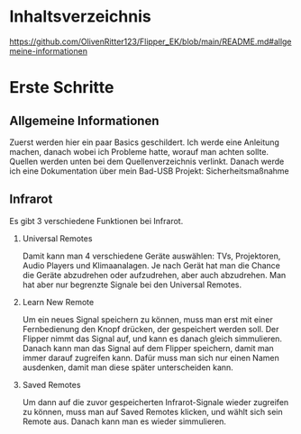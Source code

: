 # Inhaltsverzeichnis
https://github.com/OlivenRitter123/Flipper_EK/blob/main/README.md#allgemeine-informationen


# Erste Schritte
Allgemeine Informationen
-
Zuerst werden hier ein paar Basics geschildert. Ich werde eine Anleitung machen, danach wobei ich Probleme hatte,  worauf man achten sollte. Quellen werden unten bei dem Quellenverzeichnis verlinkt. Danach werde ich eine Dokumentation über mein Bad-USB Projekt: Sicherheitsmaßnahme

Infrarot
-
Es gibt 3 verschiedene Funktionen bei Infrarot. 
1. Universal Remotes
   
	Damit kann man 4 verschiedene Geräte auswählen: TVs, Projektoren, Audio Players und Klimaanalagen. Je nach Gerät hat man die Chance die Geräte abzudrehen oder aufzudrehen, aber auch abzudrehen. Man hat aber nur begrenzte 		Signale bei den Universal Remotes.

3. Learn New Remote

	Um ein neues Signal speichern zu können, muss man erst mit einer Fernbedienung den Knopf drücken, der gespeichert werden soll. Der Flipper nimmt das Signal auf, und kann es danach gleich simmulieren. Danach kann man das Signal 	auf dem Flipper speichern, damit man immer darauf zugreifen kann. Dafür muss man sich nur einen Namen ausdenken, damit man diese später unterscheiden kann.

5. Saved Remotes
   
	Um dann auf die zuvor gespeicherten Infrarot-Signale wieder zugreifen zu können, muss man auf Saved Remotes klicken, und wählt sich sein Remote aus. Danach kann man es wieder simmulieren.
 
 
	
